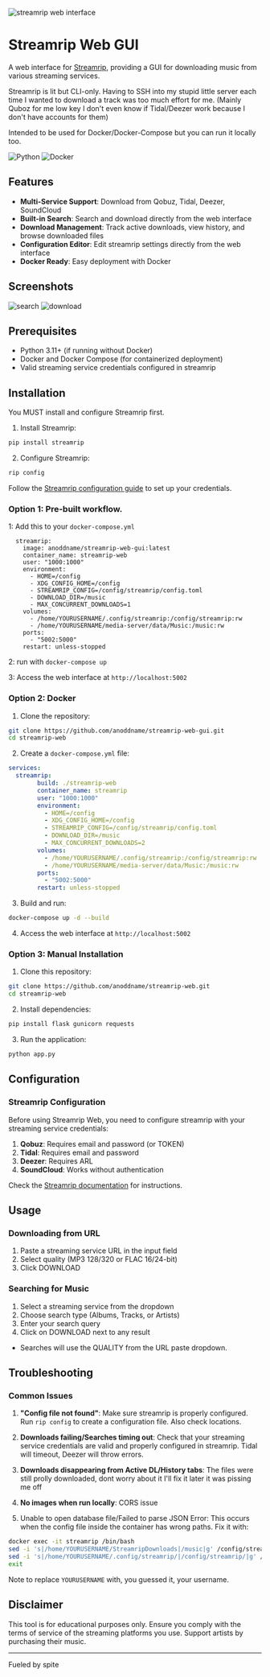 ![streamrip web interface](https://github.com/AnOddName/streamrip-web-gui/blob/main/demo/home_screen.png?raw=true)

# Streamrip Web GUI

A web interface for [Streamrip](https://github.com/nathom/streamrip), providing a GUI for downloading music from various streaming services. 

Streamrip is lit but CLI-only. Having to SSH into my stupid little server each time I wanted to download a track was too much effort for me. 
(Mainly Quboz for me low key I don't even know if Tidal/Deezer work because I don't have accounts for them)

Intended to be used for Docker/Docker-Compose but you can run it locally too.

![Python](https://img.shields.io/badge/python-3.11-blue.svg)
![Docker](https://img.shields.io/badge/docker-ready-green.svg)

## Features

- **Multi-Service Support**: Download from Qobuz, Tidal, Deezer, SoundCloud
- **Built-in Search**: Search and download directly from the web interface
- **Download Management**: Track active downloads, view history, and browse downloaded files
- **Configuration Editor**: Edit streamrip settings directly from the web interface
- **Docker Ready**: Easy deployment with Docker

## Screenshots

![search](https://github.com/AnOddName/streamrip-web-gui/blob/main/demo/search.png?raw=true)
![download](https://github.com/AnOddName/streamrip-web-gui/blob/main/demo/active_dl.png?raw=true)

## Prerequisites

- Python 3.11+ (if running without Docker)
- Docker and Docker Compose (for containerized deployment)
- Valid streaming service credentials configured in streamrip

## Installation

You MUST install and configure Streamrip first.

1. Install Streamrip:
```bash
pip install streamrip
```

2. Configure Streamrip:
```bash
rip config
```
Follow the [Streamrip configuration guide](https://github.com/nathom/streamrip/wiki/Configuration) to set up your credentials.

### Option 1: Pre-built workflow. 
1: Add this to your `docker-compose.yml`

```
  streamrip:
    image: anoddname/streamrip-web-gui:latest 
    container_name: streamrip-web
    user: "1000:1000"
    environment:
      - HOME=/config
      - XDG_CONFIG_HOME=/config
      - STREAMRIP_CONFIG=/config/streamrip/config.toml
      - DOWNLOAD_DIR=/music
      - MAX_CONCURRENT_DOWNLOADS=1
    volumes:
      - /home/YOURUSERNAME/.config/streamrip:/config/streamrip:rw
      - /home/YOURUSERNAME/media-server/data/Music:/music:rw
    ports:
      - "5002:5000"
    restart: unless-stopped
```

2: run with `docker-compose up`

3: Access the web interface at `http://localhost:5002`

### Option 2: Docker

1. Clone the repository:
```bash
git clone https://github.com/anoddname/streamrip-web-gui.git
cd streamrip-web
```

2. Create a `docker-compose.yml` file:
```yaml
services:    
  streamrip:
        build: ./streamrip-web
        container_name: streamrip
        user: "1000:1000" 
        environment:
          - HOME=/config
          - XDG_CONFIG_HOME=/config
          - STREAMRIP_CONFIG=/config/streamrip/config.toml
          - DOWNLOAD_DIR=/music
          - MAX_CONCURRENT_DOWNLOADS=2
        volumes:
          - /home/YOURUSERNAME/.config/streamrip:/config/streamrip:rw
          - /home/YOURUSERNAME/media-server/data/Music:/music:rw
        ports:
          - "5002:5000"
        restart: unless-stopped
```

3. Build and run:
```bash
docker-compose up -d --build
```

4. Access the web interface at `http://localhost:5002`

### Option 3: Manual Installation

1. Clone this repository:
```bash
git clone https://github.com/anoddname/streamrip-web.git
cd streamrip-web
```

2. Install dependencies:
```bash
pip install flask gunicorn requests
```

3. Run the application:
```bash
python app.py
```

## Configuration

### Streamrip Configuration

Before using Streamrip Web, you need to configure streamrip with your streaming service credentials:

1. **Qobuz**: Requires email and password (or TOKEN)
2. **Tidal**: Requires email and password  
3. **Deezer**: Requires ARL
4. **SoundCloud**: Works without authentication

Check the [Streamrip documentation](https://github.com/nathom/streamrip/wiki) for instructions.

## Usage

### Downloading from URL

1. Paste a streaming service URL in the input field
2. Select quality (MP3 128/320 or FLAC 16/24-bit)
3. Click DOWNLOAD

### Searching for Music

1. Select a streaming service from the dropdown
2. Choose search type (Albums, Tracks, or Artists)
3. Enter your search query
4. Click on DOWNLOAD next to any result

- Searches will use the QUALITY from the URL paste dropdown.

## Troubleshooting

### Common Issues

1. **"Config file not found"**: Make sure streamrip is properly configured. Run `rip config` to create a configuration file. Also check locations.

2. **Downloads failing/Searches timing out**: Check that your streaming service credentials are valid and properly configured in streamrip. Tidal will timeout, Deezer will throw errors.

3. **Downloads disappearing from Active DL/History tabs**:  The files were still prolly downloaded, dont worry about it I'll fix it later it was pissing me off

4. **No images when run locally**: CORS issue

5. Unable to open database file/Failed to parse JSON Error: This occurs when the config file inside the container has wrong paths. Fix it with:
```bash
docker exec -it streamrip /bin/bash
sed -i 's|/home/YOURUSERNAME/StreamripDownloads|/music|g' /config/streamrip/config.toml
sed -i 's|/home/YOURUSERNAME/.config/streamrip/|/config/streamrip/|g' /config/streamrip/config.toml
exit
```
  Note to replace `YOURUSERNAME` with, you guessed it, your username.


## Disclaimer

This tool is for educational purposes only. Ensure you comply with the terms of service of the streaming platforms you use. Support artists by purchasing their music.

---


Fueled by spite






